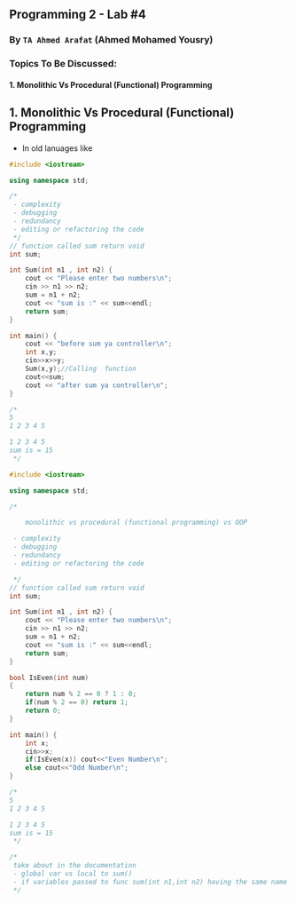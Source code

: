 ## Programming 2 - Lab #4
### By `TA Ahmed Arafat` (Ahmed Mohamed Yousry)

### Topics To Be Discussed:
#### 1. Monolithic Vs Procedural (Functional) Programming


## 1. Monolithic Vs Procedural (Functional) Programming
- In old lanuages like

````cpp
#include <iostream>

using namespace std;

/*
 - complexity
 - debugging
 - redundancy
 - editing or refactoring the code
 */
// function called sum return void
int sum;

int Sum(int n1 , int n2) {
    cout << "Please enter two numbers\n";
    cin >> n1 >> n2;
    sum = n1 + n2;
    cout << "sum is :" << sum<<endl;
    return sum;
}

int main() {
    cout << "before sum ya controller\n";
    int x,y;
    cin>>x>>y;
    Sum(x,y);//Calling  function
    cout<<sum;
    cout << "after sum ya controller\n";
}

/*
5
1 2 3 4 5

1 2 3 4 5
sum is = 15
 */

````


````cpp
#include <iostream>

using namespace std;

/*

    monolithic vs procedural (functional programming) vs OOP

 - complexity
 - debugging
 - redundancy
 - editing or refactoring the code

 */
// function called sum return void
int sum;

int Sum(int n1 , int n2) {
    cout << "Please enter two numbers\n";
    cin >> n1 >> n2;
    sum = n1 + n2;
    cout << "sum is :" << sum<<endl;
    return sum;
}

bool IsEven(int num)
{
    return num % 2 == 0 ? 1 : 0;
    if(num % 2 == 0) return 1;
    return 0;
}

int main() {
    int x;
    cin>>x;
    if(IsEven(x)) cout<<"Even Number\n";
    else cout<<"Odd Number\n";
}

/*
5
1 2 3 4 5

1 2 3 4 5
sum is = 15
 */
````

````cpp
/*
 take about in the documentation
 - global var vs local to sum()
 - if variables passed to func sum(int n1,int n2) having the same name as the var in main() [show them the address of each one]
 */  
````